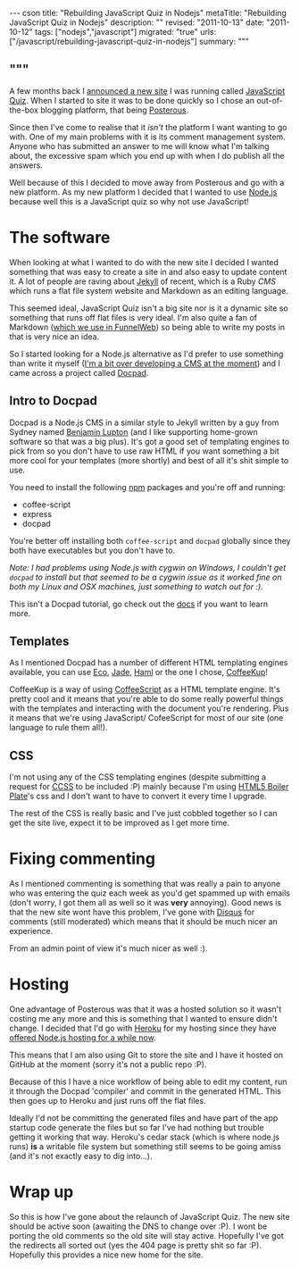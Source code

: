 --- cson
title: "Rebuilding JavaScript Quiz in Nodejs"
metaTitle: "Rebuilding JavaScript Quiz in Nodejs"
description: ""
revised: "2011-10-13"
date: "2011-10-12"
tags: ["nodejs","javascript"]
migrated: "true"
urls: ["/javascript/rebuilding-javascript-quiz-in-nodejs"]
summary: """

"""
---
A few months back I [announced a new site][1] I was running called [JavaScript Quiz][2]. When I started to site it was to be done quickly so I chose an out-of-the-box blogging platform, that being [Posterous][3].

Since then I've come to realise that it *isn't* the platform I want wanting to go with. One of my main problems with it is its comment management system. Anyone who has submitted an answer to me will know what I'm talking about, the excessive spam which you end up with when I do publish all the answers.

Well because of this I decided to move away from Posterous and go with a new platform. As my new platform I decided that I wanted to use [Node.js][4] because well this is a JavaScript quiz so why not use JavaScript!

# The software

When looking at what I wanted to do with the new site I decided I wanted something that was easy to create a site in and also easy to update content it. A lot of people are raving about [Jekyll][5] of recent, which is a Ruby *CMS* which runs a flat file system website and Markdown as an editing language.

This seemed ideal, JavaScript Quiz isn't a big site nor is it a dynamic site so something that runs off flat files is very ideal. I'm also quite a fan of Markdown ([which we use in FunnelWeb][6]) so being able to write my posts in that is very nice an idea.

So I started looking for a Node.js alternative as I'd prefer to use something than write it myself ([I'm a bit over developing a CMS at the moment][7]) and I came across a project called [Docpad][8].

## Intro to Docpad

Docpad is a Node.js CMS in a similar style to Jekyll written by a guy from Sydney named [Benjamin Lupton][9] (and I like supporting home-grown software so that was a big plus). It's got a good set of templating engines to pick from so you don't have to use raw HTML if you want something a bit more cool for your templates (more shortly) and best of all it's shit simple to use.

You need to install the following [npm][10] packages and you're off and running:

* coffee-script
* express
* docpad

You're better off installing both `coffee-script` and `docpad` globally since they both have executables but you don't have to.

*Note: I had problems using Node.js with cygwin on Windows, I couldn't get `docpad` to install but that seemed to be a cygwin issue as it worked fine on both my Linux and OSX machines, just something to watch out for :).*

This isn't a Docpad tutorial, go check out the [docs][11] if you want to learn more.

## Templates

As I mentioned Docpad has a number of different HTML templating engines available, you can use [Eco][12], [Jade][13], [Haml][14] or the one I chose, [CoffeeKup][15]!

CoffeeKup is a way of using [CoffeeScript][16] as a HTML template engine. It's pretty cool and it means that you're able to do some really powerful things with the templates and interacting with the document you're rendering. Plus it means that we're using JavaScript/ CofeeScript for most of our site (one language to rule them all!).

## CSS

I'm not using any of the CSS templating engines (despite submitting a request for [CCSS][17] to be included :P) mainly because I'm using [HTML5 Boiler Plate][18]'s css and I don't want to have to convert it every time I upgrade.

The rest of the CSS is really basic and I've just cobbled together so I can get the site live, expect it to be improved as I get more time.

# Fixing commenting

As I mentioned commenting is something that was really a pain to anyone who was entering the quiz each week as you'd get spammed up with emails (don't worry, I got them all as well so it was **very** annoying). Good news is that the new site wont have this problem, I've gone with [Disqus][19] for comments (still moderated) which means that it should be much nicer an experience.

From an admin point of view it's much nicer as well :).

# Hosting

One advantage of Posterous was that it was a hosted solution so it wasn't costing me any more and this is something that I wanted to ensure didn't change. I decided that I'd go with [Heroku][20] for my hosting since they have [offered Node.js hosting for a while now][21].

This means that I am also using Git to store the site and I have it hosted on GitHub at the moment (sorry it's not a public repo :P).

Because of this I have a nice workflow of being able to edit my content, run it through the Docpad 'compiler' and commit in the generated HTML. This then goes up to Heroku and just runs off the flat files.

Ideally I'd not be committing the generated files and have part of the app startup code generate the files but so far I've had nothing but trouble getting it working that way. Heroku's cedar stack (which is where node.js runs) **is** a writable file system but something still seems to be going amiss (and it's not exactly easy to dig into...).

# Wrap up

So this is how I've gone about the relaunch of JavaScript Quiz. The new site should be active soon (awaiting the DNS to change over :P). I wont be porting the old comments so the old site will stay active. Hopefully I've got the redirects all sorted out (yes the 404 page is pretty shit so far :P). Hopefully this provides a nice new home for the site.


  [1]: http://www.aaron-powell.com/javascript/javascript-quiz
  [2]: http://javascriptquiz.com
  [3]: http://posterous.com/
  [4]: http://nodejs.org
  [5]: http://jekyllrb.com/
  [6]: http://funnelweblog.com/what-is-markdown
  [7]: http://www.aaron-powell.com/umbraco/so-long-and-thanks-for-all-the-fish
  [8]: https://github.com/balupton/docpad
  [9]: http://twitter.com/balupton
  [10]: http://npmjs.org
  [11]: https://github.com/balupton/docpad/wiki
  [12]: https://github.com/sstephenson/eco
  [13]: https://github.com/visionmedia/jade
  [14]: http://haml-lang.com/
  [15]: http://coffeekup.org/
  [16]: http://coffeescript.org
  [17]: https://github.com/aeosynth/ccss
  [18]: http://h5bp.com
  [19]: http://disqus.com
  [20]: http://heroku.com
  [21]: http://blog.heroku.com/archives/2011/6/22/the_new_heroku_2_node_js_new_http_routing_capabilities/